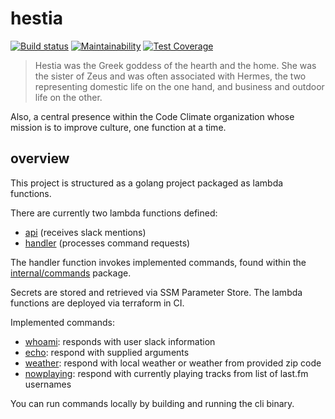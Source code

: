 # hestia

[![Build status](https://badge.buildkite.com/77c1b66942fce33485da9956acfa41fae91bbe889da4581783.svg)](https://buildkite.com/codeclimate/hestia)
[![Maintainability](https://api.codeclimate.com/v1/badges/8a284c45ce0874b1c61e/maintainability)](https://codeclimate.com/github/codeclimate/hestia/maintainability)
[![Test Coverage](https://api.codeclimate.com/v1/badges/8a284c45ce0874b1c61e/test_coverage)](https://codeclimate.com/github/codeclimate/hestia/test_coverage)

> Hestia was the Greek goddess of the hearth and the home. She was the sister of
> Zeus and was often associated with Hermes, the two representing domestic life
> on the one hand, and business and outdoor life on the other.

Also, a central presence within the Code Climate organization whose mission is
to improve culture, one function at a time.

## overview

This project is structured as a golang project packaged as lambda functions.

There are currently two lambda functions defined:

- [api](cmd/api/api.go) (receives slack mentions)
- [handler](cmd/handler/handler.go) (processes command requests)

The handler function invokes implemented commands, found within the
[internal/commands](internal/commands) package.

Secrets are stored and retrieved via SSM Parameter Store. The lambda functions
are deployed via terraform in CI.

Implemented commands:

- [whoami](internal/commands/whoami.go): responds with user slack information
- [echo](internal/commands/echo.go): respond with supplied arguments
- [weather](internal/commands/weather.go): respond with local weather or weather from provided zip code
- [nowplaying](internal/commands/nowplaying.go): respond with currently playing tracks from list of last.fm usernames

You can run commands locally by building and running the cli binary.
